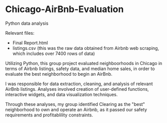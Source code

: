 # Chicago-AirBnb-Evaluation
Python data analysis

Relevant files:
- Final Report.html
- listings.csv (this was the raw data obtained from Airbnb web scraping, which includes over 7400 rows of data)

Utilizing Python, this group project evaluated neighboorhoods in Chicago in terms of Airbnb listings, safety data, and median home sales, in order to evaluate the best neighborhood to begin an AirBnb.

I was responsible for data extraction, cleaning, and analysis of relevant AirBnb listings. Analyses involved creation of user-defined functions, interactive widgets, and data visualization techniques.

Through these analyses, my group identified Clearing as the "best" neighborhood to own and operate an Airbnb, as it passed our safety requirements and profitablility constraints. 
